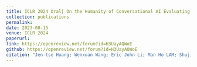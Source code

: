 ```yaml
---
title: ICLR 2024 Oral| On the Humanity of Conversational AI Evaluating the Psychological Portrayal of LLMs 
collection: publications
permalink:  
date: 2023-08-15
venue: ICLR 2024
paperurl: 
link: https://openreview.net/forum?id=H3UayAQWoE
github: https://openreview.net/forum?id=H3UayAQWoE
citation: "Jen-tse Huang; Wenxuan Wang; Eric John Li; Man Ho LAM; Shujie Ren; Youliang Yuan; Wenxiang Jiao; Zhaopeng Tu; Michael Lyu <br><i>ICLR 2024 (Oral)</i>"
---
```

